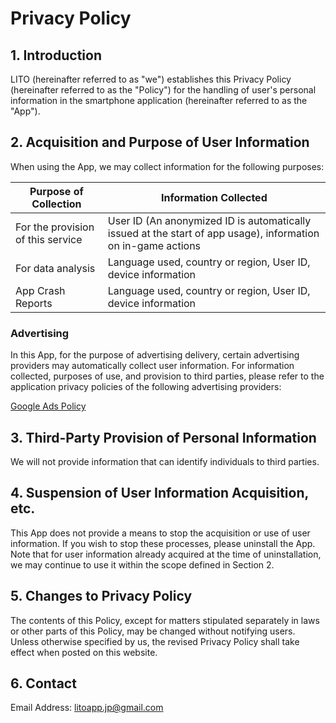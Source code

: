 # Privacy Policy

## 1. Introduction
LITO (hereinafter referred to as "we") establishes this Privacy Policy (hereinafter referred to as the "Policy") for the handling of user's personal information in the smartphone application (hereinafter referred to as the "App").

## 2. Acquisition and Purpose of User Information
When using the App, we may collect information for the following purposes:

| Purpose of Collection | Information Collected |
| --- | --- |
| For the provision of this service | User ID (An anonymized ID is automatically issued at the start of app usage), information on in-game actions |
| For data analysis | Language used, country or region, User ID, device information |
| App Crash Reports | Language used, country or region, User ID, device information |

### Advertising
In this App, for the purpose of advertising delivery, certain advertising providers may automatically collect user information. For information collected, purposes of use, and provision to third parties, please refer to the application privacy policies of the following advertising providers:

[Google Ads Policy](https://policies.google.com/technologies/ads?hl=en)

## 3. Third-Party Provision of Personal Information
We will not provide information that can identify individuals to third parties.

## 4. Suspension of User Information Acquisition, etc.
This App does not provide a means to stop the acquisition or use of user information. If you wish to stop these processes, please uninstall the App. Note that for user information already acquired at the time of uninstallation, we may continue to use it within the scope defined in Section 2.

## 5. Changes to Privacy Policy
The contents of this Policy, except for matters stipulated separately in laws or other parts of this Policy, may be changed without notifying users. Unless otherwise specified by us, the revised Privacy Policy shall take effect when posted on this website.

## 6. Contact
Email Address: litoapp.jp@gmail.com